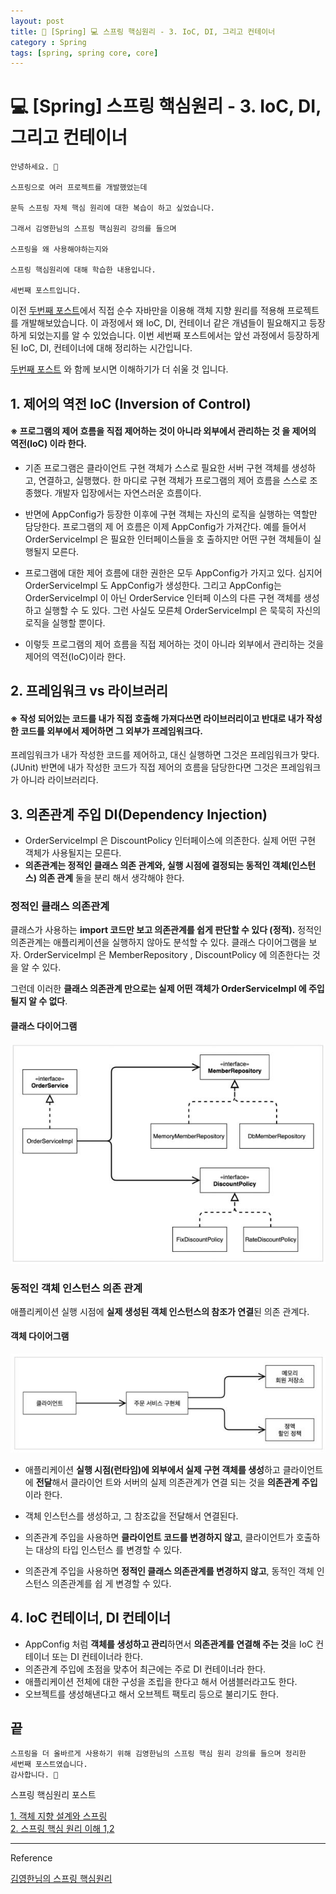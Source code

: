 ```yaml
---
layout: post
title: 📖 [Spring] 💻 스프링 핵심원리 - 3. IoC, DI, 그리고 컨테이너
category : Spring
tags: [spring, spring core, core]
---
```


# 💻 [Spring] 스프링 핵심원리 - 3. IoC, DI, 그리고 컨테이너

    안녕하세요. 👋
    
    스프링으로 여러 프로젝트를 개발했었는데 
    
    문득 스프링 자체 핵심 원리에 대한 복습이 하고 싶었습니다.
    
    그래서 김영한님의 스프링 핵심원리 강의를 들으며 
    
    스프링을 왜 사용해야하는지와
    
    스프링 핵심원리에 대해 학습한 내용입니다. 
    
    세번째 포스트입니다.
    
이전 [두번째 포스트](https://mks502.github.io/spring-core-up-two/)에서 직접 순수 자바만을 이용해 객체 지향 원리를 적용해 프로젝트를 개발해보았습니다.
이 과정에서 왜 IoC, DI, 컨테이너 같은 개념들이 필요해지고 등장하게 되었는지를 알 수 있었습니다.
이번 세번째 포스트에서는 앞선 과정에서 등장하게 된 IoC, DI, 컨테이너에 대해 정리하는 시간입니다.  

[두번째 포스트](https://mks502.github.io/spring-core-up-two/) 와 함께 보시면 이해하기가 더 쉬울 것 입니다.
 
        
## 1. 제어의 역전 IoC (Inversion of Control)

#### ※ 프로그램의 제어 흐름을 직접 제어하는 것이 아니라 외부에서 관리하는 것 을 제어의 역전(IoC) 이라 한다.

- 기존 프로그램은 클라이언트 구현 객체가 스스로 필요한 서버 구현 객체를 생성하고, 연결하고, 실행했다. 한
마디로 구현 객체가 프로그램의 제어 흐름을 스스로 조종했다. 개발자 입장에서는 자연스러운 흐름이다.

- 반면에 AppConfig가 등장한 이후에 구현 객체는 자신의 로직을 실행하는 역할만 담당한다. 프로그램의 제
어 흐름은 이제 AppConfig가 가져간다. 예를 들어서 OrderServiceImpl 은 필요한 인터페이스들을 호
출하지만 어떤 구현 객체들이 실행될지 모른다.

- 프로그램에 대한 제어 흐름에 대한 권한은 모두 AppConfig가 가지고 있다. 심지어 OrderServiceImpl
도 AppConfig가 생성한다. 그리고 AppConfig는 OrderServiceImpl 이 아닌 OrderService 인터페
이스의 다른 구현 객체를 생성하고 실행할 수 도 있다. 그런 사실도 모른체 OrderServiceImpl 은 묵묵히
자신의 로직을 실행할 뿐이다.

- 이렇듯 프로그램의 제어 흐름을 직접 제어하는 것이 아니라 외부에서 관리하는 것을 제어의 역전(IoC)이라
한다.

## 2. 프레임워크 vs 라이브러리

#### ※ 작성 되어있는 코드를 내가 직접 호출해 가져다쓰면 라이브러리이고 반대로 내가 작성한 코드를 외부에서 제어하면 그 외부가 프레임워크다. 

프레임워크가 내가 작성한 코드를 제어하고, 대신 실행하면 그것은 프레임워크가 맞다. (JUnit)
반면에 내가 작성한 코드가 직접 제어의 흐름을 담당한다면 그것은 프레임워크가 아니라 라이브러리다.

## 3. 의존관계 주입 DI(Dependency Injection)
- OrderServiceImpl 은 DiscountPolicy 인터페이스에 의존한다. 실제 어떤 구현 객체가 사용될지는 모른다.
- <b>의존관계는 정적인 클래스 의존 관계와, 실행 시점에 결정되는 동적인 객체(인스턴스) 의존 관계</b> 둘을 분리
해서 생각해야 한다.

### 정적인 클래스 의존관계

클래스가 사용하는 <b>import 코드만 보고 의존관계를 쉽게 판단할 수 있다 (정적).</b> 정적인 의존관계는 애플리케이션을 실행하지 않아도 분석할 수 있다. 클래스 다이어그램을 보자.
OrderServiceImpl 은 MemberRepository , DiscountPolicy 에 의존한다는 것을 알 수 있다.

그런데 이러한 <b>클래스 의존관계 만으로는 실제 어떤 객체가 OrderServiceImpl 에 주입 될지 알 수 없다</b>.


#### 클래스 다이어그램
![class diagram](/images/2021-5-14/class-diagram.JPG)

### 동적인 객체 인스턴스 의존 관계

애플리케이션 실행 시점에 <b>실제 생성된 객체 인스턴스의 참조가 연결</b>된 의존 관계다.

#### 객체 다이어그램
![object diagram](/images/2021-5-14/object-diagram.JPG)

- 애플리케이션 <b>실행 시점(런타임)에 외부에서 실제 구현 객체를 생성</b>하고 클라이언트에 <b>전달</b>해서 클라이언
트와 서버의 실제 의존관계가 연결 되는 것을 <b>의존관계 주입</b>이라 한다.

- 객체 인스턴스를 생성하고, 그 참조값을 전달해서 연결된다.

- 의존관계 주입을 사용하면 <b>클라이언트 코드를 변경하지 않고</b>, 클라이언트가 호출하는 대상의 타입 인스턴스
를 변경할 수 있다.

- 의존관계 주입을 사용하면 <b>정적인 클래스 의존관계를 변경하지 않고</b>, 동적인 객체 인스턴스 의존관계를 쉽
게 변경할 수 있다.

## 4. IoC 컨테이너, DI 컨테이너
- AppConfig 처럼 <b>객체를 생성하고 관리</b>하면서 <b>의존관계를 연결해 주는 것</b>을 IoC 컨테이너 또는 DI 컨테이너라 한다.
- 의존관계 주입에 초점을 맞추어 최근에는 주로 DI 컨테이너라 한다.
- 애플리케이션 전체에 대한 구성을 조립을 한다고 해서 어샘블러라고도 한다.
- 오브젝트를 생성해낸다고 해서 오브젝트 팩토리 등으로 불리기도 한다.

## 끝
    
    스프링을 더 올바르게 사용하기 위해 김영한님의 스프링 핵심 원리 강의를 들으며 정리한
    세번째 포스트였습니다.
    감사합니다. 🙏

스프링 핵심원리 포스트

[1. 객체 지향 설계와 스프링](https://mks502.github.io/spring-core-up-first/)    
[2. 스프링 핵심 원리 이해 1,2](https://mks502.github.io/spring-core-up-two/)

-------------------------------------------------

Reference

[김영한님의 스프링 핵심원리](https://www.inflearn.com/course/%EC%8A%A4%ED%94%84%EB%A7%81-%ED%95%B5%EC%8B%AC-%EC%9B%90%EB%A6%AC-%EA%B8%B0%EB%B3%B8%ED%8E%B8#)
